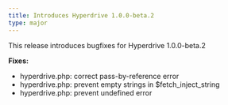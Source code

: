 ```yaml
---
title: Introduces Hyperdrive 1.0.0-beta.2
type: major
---
```



This release introduces bugfixes for Hyperdrive 1.0.0-beta.2&nbsp;

**Fixes:**

* hyperdrive.php: correct pass-by-reference error
* hyperdrive.php: prevent empty strings in $fetch_inject_string
* hyperdrive.php: prevent undefined error